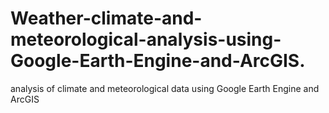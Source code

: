 # Weather-climate-and-meteorological-analysis-using-Google-Earth-Engine-and-ArcGIS.
analysis of climate and meteorological data using Google Earth Engine and ArcGIS
